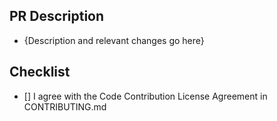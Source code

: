 ## PR Description

- {Description and relevant changes go here}

## Checklist
- [] I agree with the Code Contribution License Agreement in CONTRIBUTING.md